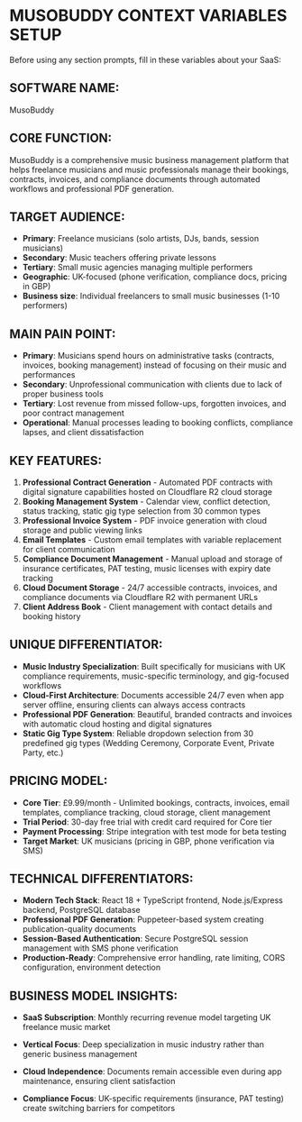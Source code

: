 # MUSOBUDDY CONTEXT VARIABLES SETUP

Before using any section prompts, fill in these variables about your SaaS:

## SOFTWARE NAME: 
MusoBuddy

## CORE FUNCTION: 
MusoBuddy is a comprehensive music business management platform that helps freelance musicians and music professionals manage their bookings, contracts, invoices, and compliance documents through automated workflows and professional PDF generation.

## TARGET AUDIENCE: 
- **Primary**: Freelance musicians (solo artists, DJs, bands, session musicians)
- **Secondary**: Music teachers offering private lessons
- **Tertiary**: Small music agencies managing multiple performers
- **Geographic**: UK-focused (phone verification, compliance docs, pricing in GBP)
- **Business size**: Individual freelancers to small music businesses (1-10 performers)

## MAIN PAIN POINT: 
- **Primary**: Musicians spend hours on administrative tasks (contracts, invoices, booking management) instead of focusing on their music and performances
- **Secondary**: Unprofessional communication with clients due to lack of proper business tools
- **Tertiary**: Lost revenue from missed follow-ups, forgotten invoices, and poor contract management
- **Operational**: Manual processes leading to booking conflicts, compliance lapses, and client dissatisfaction

## KEY FEATURES: 
1. **Professional Contract Generation** - Automated PDF contracts with digital signature capabilities hosted on Cloudflare R2 cloud storage
2. **Booking Management System** - Calendar view, conflict detection, status tracking, static gig type selection from 30 common types
3. **Professional Invoice System** - PDF invoice generation with cloud storage and public viewing links
4. **Email Templates** - Custom email templates with variable replacement for client communication
5. **Compliance Document Management** - Manual upload and storage of insurance certificates, PAT testing, music licenses with expiry date tracking
6. **Cloud Document Storage** - 24/7 accessible contracts, invoices, and compliance documents via Cloudflare R2 with permanent URLs
7. **Client Address Book** - Client management with contact details and booking history

## UNIQUE DIFFERENTIATOR: 
- **Music Industry Specialization**: Built specifically for musicians with UK compliance requirements, music-specific terminology, and gig-focused workflows
- **Cloud-First Architecture**: Documents accessible 24/7 even when app server offline, ensuring clients can always access contracts
- **Professional PDF Generation**: Beautiful, branded contracts and invoices with automatic cloud hosting and digital signatures
- **Static Gig Type System**: Reliable dropdown selection from 30 predefined gig types (Wedding Ceremony, Corporate Event, Private Party, etc.)

## PRICING MODEL: 
- **Core Tier**: £9.99/month - Unlimited bookings, contracts, invoices, email templates, compliance tracking, cloud storage, client management
- **Trial Period**: 30-day free trial with credit card required for Core tier
- **Payment Processing**: Stripe integration with test mode for beta testing
- **Target Market**: UK musicians (pricing in GBP, phone verification via SMS)

## TECHNICAL DIFFERENTIATORS:
- **Modern Tech Stack**: React 18 + TypeScript frontend, Node.js/Express backend, PostgreSQL database
- **Professional PDF Generation**: Puppeteer-based system creating publication-quality documents
- **Session-Based Authentication**: Secure PostgreSQL session management with SMS phone verification
- **Production-Ready**: Comprehensive error handling, rate limiting, CORS configuration, environment detection

## BUSINESS MODEL INSIGHTS:
- **SaaS Subscription**: Monthly recurring revenue model targeting UK freelance music market

- **Vertical Focus**: Deep specialization in music industry rather than generic business management
- **Cloud Independence**: Documents remain accessible even during app maintenance, ensuring client satisfaction
- **Compliance Focus**: UK-specific requirements (insurance, PAT testing) create switching barriers for competitors